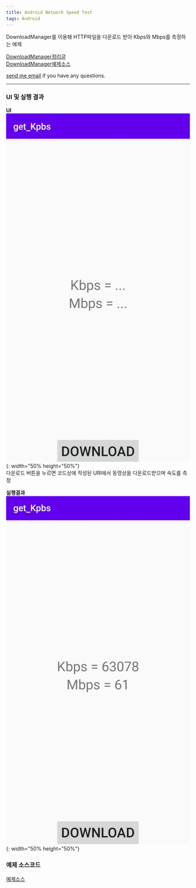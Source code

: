 ```yaml
---
title: Android Network Speed Test
tags: Android
---
```


DownloadManager를 이용해 HTTP파일을 다운로드 받아 Kbps와 Mbps를 측정하는 예제  

[DownloadManager정리글](https://limjunho.github.io/2020/09/02/DownloadManager.html)  
[DownloadManager예제소스](https://github.com/limjunho/Android/tree/master/DownloadManager_ex)

 [send me email](mailto:jewel7492@gmail.com) if you have any questions.

<!--more-->

---

### UI 및 실행 결과  

**UI**  
![그림1](/assets/Android/Network_Speed_Test/1.jpg){: width="50% height="50%"}  
다운로드 버튼을 누르면 코드상에 작성된 URI에서 동영상을 다운로드받으며 속도를 측정  

**실행결과**  
![그림2](/assets/Android/Network_Speed_Test/2.jpg){: width="50% height="50%"}  

### 예제 소스코드  
[예제소스](https://github.com/limjunho/Android/tree/master/Network_Speed_Test_ex)  
